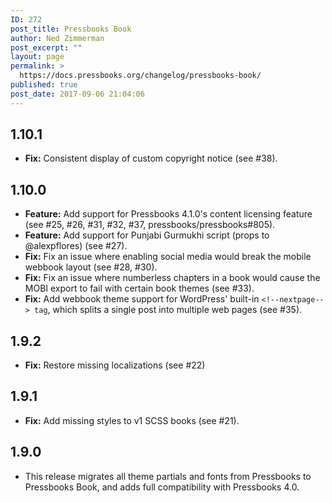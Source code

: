 ```yaml
---
ID: 272
post_title: Pressbooks Book
author: Ned Zimmerman
post_excerpt: ""
layout: page
permalink: >
  https://docs.pressbooks.org/changelog/pressbooks-book/
published: true
post_date: 2017-09-06 21:04:06
---
```

## 1\.10.1

*   **Fix:** Consistent display of custom copyright notice (see #38).

## 1\.10.0

*   **Feature:** Add support for Pressbooks 4.1.0's content licensing feature (see #25, #26, #31, #32, #37, pressbooks/pressbooks#805).
*   **Feature:** Add support for Punjabi Gurmukhi script (props to @alexpflores) (see #27).
*   **Fix:** Fix an issue where enabling social media would break the mobile webbook layout (see #28, #30).
*   **Fix:** Fix an issue where numberless chapters in a book would cause the MOBI export to fail with certain book themes (see #33).
*   **Fix:** Add webbook theme support for WordPress' built-in `<!--nextpage--> tag`, which splits a single post into multiple web pages (see #35).

## 1\.9.2

*   **Fix:** Restore missing localizations (see #22)

## 1\.9.1

*   **Fix:** Add missing styles to v1 SCSS books (see #21).

## 1\.9.0

*   This release migrates all theme partials and fonts from Pressbooks to Pressbooks Book, and adds full compatibility with Pressbooks 4.0.